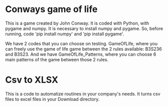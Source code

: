 # Conways game of life
This is a game created by John Conway. It is coded with Python, with pygame and numpy. It is necessary to install numpy and pygame. So, before running, code 'pip install numpy' and 'pip install pygame'.

We have 2 codes that you can choose on testing. GameOfLife, where you can freely use the game of life game between the 2 rules available: B3S236 and B3S23. And we have GameOfLife_Patterns, where you can choose 6 main patterns of the game between those 2 rules.


# Csv to XLSX
This is a code to automatize routines in your company's needs. It turns csv files to excel files in your Download directory.
